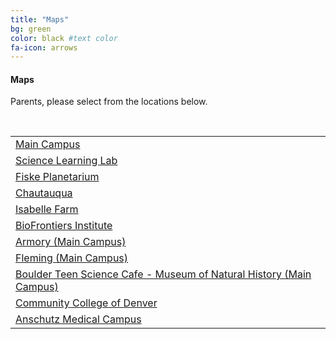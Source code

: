 ```yaml
---
title: "Maps"
bg: green 
color: black #text color
fa-icon: arrows
---
```


#### Maps
Parents, please select from the locations below.


&nbsp;


<table>
  <tr>
    <td><a href="#" id="show_31">Main Campus</a>
      <div id="extra_31" style="display: none;">
        <iframe src="http://docs.google.com/gview?url=https://www.google.com/maps/dir//40.0061794,-105.2611061/@40.006065,-105.2640309,621m/data=!3m1!1e3!4m2!4m1!3e0&embedded=true"></iframe>
    </td>
  </tr>

  <tr>
    <td><a href="#" id="show_32">Science Learning Lab</a>
      <div id="extra_32" style="display: none;">
        <iframe src="http://docs.google.com/gview?url=https://www.google.com/maps/dir//Science+Learning+Laboratory,+Boulder,+CO/@40.0129232,-105.319827,12z/data=!3m1!4b1!4m8!4m7!1m0!1m5!1m1!1s0x876bedc48eb999e9:0x43e6fdd31592e6e1!2m2!1d-105.2497863!2d40.0128128&embedded=true"></iframe>
    </td>
  </tr>

  <tr>
    <td><a href="#" id="show_33">Fiske Planetarium</a>
      <div id="extra_33" style="display: none;">
        <iframe src="http://docs.google.com/gview?url=https://www.google.com/maps/dir//Fiske+Planetarium,+Regent+Drive,+Boulder,+CO/@40.0036956,-105.3334788,12z/data=!3m1!4b1!4m8!4m7!1m0!1m5!1m1!1s0x876bec3541f6343b:0xd3360f97efe8aa60!2m2!1d-105.2634381!2d40.0035852&embedded=true"></iframe>
    </td>
  </tr>
  
   <tr>
    <td><a href="#" id="show_34">Chautauqua</a>
      <div id="extra_34" style="display: none;">
        <iframe src="http://docs.google.com/gview?url=https://www.google.com/maps/dir//39.9987684,-105.2795729/@39.9985525,-105.2819615,601m/data=!3m1!1e3!4m2!4m1!3e0&embedded=true"></iframe>
    </td>
  </tr>
  
   <tr>
    <td><a href="#" id="show_35">Isabelle Farm</a>
      <div id="extra_35" style="display: none;">
        <iframe src="http://docs.google.com/gview?url=https://www.google.com/maps/dir//Thomas+Open+Space,+Baseline+Road,+Lafayette,+CO/@39.9997704,-105.1139194,16z/data=!4m8!4m7!1m0!1m5!1m1!1s0x876bf489690f06e7:0x435e34e87f61d550!2m2!1d-105.1095395!2d39.9997915&embedded=true"></iframe>
    </td>
  </tr>
  
   <tr>
    <td><a href="#" id="show_36">BioFrontiers Institute</a>
      <div id="extra_36" style="display: none;">
        <iframe src="http://docs.google.com/gview?url=https://www.google.com/maps/dir//40.0091468,-105.2499684/@40.0082875,-105.2534471,16z/data=!4m2!4m1!3e0&embedded=true"></iframe>
    </td>
  </tr>
  
   <tr>
    <td><a href="#" id="show_37">Armory (Main Campus)</a>
      <div id="extra_37" style="display: none;">
        <iframe src="http://docs.google.com/gview?url=https://www.google.com/maps/dir//Armory+Bldg,+1511+University+Ave,+Boulder,+CO+80309/@40.0109663,-105.3439296,12z/data=!3m1!4b1!4m8!4m7!1m0!1m5!1m1!1s0x876bec31c368a30d:0x202ade35cb4005de!2m2!1d-105.2738893!2d40.0109874&embedded=true"></iframe>
    </td>
  </tr>
  
   <tr>
    <td><a href="#" id="show_38">Fleming (Main Campus)</a>
      <div id="extra_38" style="display: none;">
        <iframe src="http://docs.google.com/gview?url=https://www.google.com/maps/dir//Idea+Forge,+Boulder,+CO+80305/@40.002007,-105.2655817,17z/data=!4m13!1m4!3m3!1s0x876bedb575700325:0xa2ea7393cf7c4c6d!2sIdea+Forge,+Boulder,+CO+80305!3b1!4m7!1m0!1m5!1m1!1s0x876bedb575700325:0xa2ea7393cf7c4c6d!2m2!1d-105.263393!2d40.002007&embedded=true"></iframe>
    </td>
  </tr>
  
   <tr>
    <td><a href="#" id="show_39">Boulder Teen Science Cafe - Museum of Natural History (Main Campus)</a>
      <div id="extra_39" style="display: none;">
        <iframe src="http://docs.google.com/gview?url=https://www.google.com/maps/dir//University+of+Colorado+Museum+of+Natural+History,+1030+Broadway,+Boulder,+CO+80309,+United+States/@40.0140733,-105.279236,14z/data=!4m12!1m3!3m2!1s0x876bec36b02d37e1:0x376510f442d33248!2sUniversity+of+Colorado+Museum+of+Natural+History!4m7!1m0!1m5!1m1!1s0x876bec36b02d37e1:0x376510f442d33248!2m2!1d-105.2727543!2d40.0069184?hl=en&embedded=true"></iframe>
    </td>
  </tr>
  
   <tr>
    <td><a href="#" id="show_391">Community College of Denver</a>
      <div id="extra_391" style="display: none;">
        <iframe src="http://docs.google.com/gview?url=https://www.google.com/maps/dir//Community+College+of+Denver,+800+Curtis+Street,+Denver,+CO+80204/@39.7421449,-105.0061823,15z/data=!4m13!1m4!3m3!1s0x876c78cc20fc7753:0xef94a6e392ea3676!2sCommunity+College+of+Denver!3b1!4m7!1m0!1m5!1m1!1s0x876c78cc20fc7753:0xef94a6e392ea3676!2m2!1d-105.0051069!2d39.741341&embedded=true"></iframe>
    </td>
  </tr>
  
   <tr>
    <td><a href="#" id="show_392">Anschutz Medical Campus</a>
      <div id="extra_392" style="display: none;">
        <iframe src="http://docs.google.com/gview?url=https://www.google.com/maps/dir//CU+Anschutz+Medical+Campus,+13001+E+17th+Pl,+Aurora,+CO+80045/@39.7446045,-104.8437677,16z/data=!4m13!1m4!3m3!1s0x876c634d04985013:0xb540696e93466730!2sCU+Anschutz+Medical+Campus!3b1!4m7!1m0!1m5!1m1!1s0x876c634d04985013:0xb540696e93466730!2m2!1d-104.8377105!2d39.7451972&embedded=true"></iframe>
    </td>
  </tr>
</table>

<!--[Main Campus](https://www.google.com/maps/dir//40.0061794,-105.2611061/@40.006065,-105.2640309,621m/data=!3m1!1e3!4m2!4m1!3e0)-->

<!--&nbsp;-->

<!--[Science Learning Lab](https://www.google.com/maps/dir//Science+Learning+Laboratory,+Boulder,+CO/@40.0129232,-105.319827,12z/data=!3m1!4b1!4m8!4m7!1m0!1m5!1m1!1s0x876bedc48eb999e9:0x43e6fdd31592e6e1!2m2!1d-105.2497863!2d40.0128128)-->

<!--&nbsp;-->

<!--[Fiske Planetarium](https://www.google.com/maps/dir//Fiske+Planetarium,+Regent+Drive,+Boulder,+CO/@40.0036956,-105.3334788,12z/data=!3m1!4b1!4m8!4m7!1m0!1m5!1m1!1s0x876bec3541f6343b:0xd3360f97efe8aa60!2m2!1d-105.2634381!2d40.0035852)-->

<!--&nbsp;-->

<!--[Chautauqua](https://www.google.com/maps/dir//39.9987684,-105.2795729/@39.9985525,-105.2819615,601m/data=!3m1!1e3!4m2!4m1!3e0)-->

<!--&nbsp;-->

<!--[Isabelle Farm](https://www.google.com/maps/dir//Thomas+Open+Space,+Baseline+Road,+Lafayette,+CO/@39.9997704,-105.1139194,16z/data=!4m8!4m7!1m0!1m5!1m1!1s0x876bf489690f06e7:0x435e34e87f61d550!2m2!1d-105.1095395!2d39.9997915)-->

<!--&nbsp;-->

<!--[BioFrontiers Institute](https://www.google.com/maps/dir//40.0091468,-105.2499684/@40.0082875,-105.2534471,16z/data=!4m2!4m1!3e0)-->

<!--&nbsp;-->

<!--[Armory (Main Campus)](https://www.google.com/maps/dir//Armory+Bldg,+1511+University+Ave,+Boulder,+CO+80309/@40.0109663,-105.3439296,12z/data=!3m1!4b1!4m8!4m7!1m0!1m5!1m1!1s0x876bec31c368a30d:0x202ade35cb4005de!2m2!1d-105.2738893!2d40.0109874)-->

<!--&nbsp;-->

<!--[Fleming (Main Campus)](https://www.google.com/maps/dir//Idea+Forge,+Boulder,+CO+80305/@40.002007,-105.2655817,17z/data=!4m13!1m4!3m3!1s0x876bedb575700325:0xa2ea7393cf7c4c6d!2sIdea+Forge,+Boulder,+CO+80305!3b1!4m7!1m0!1m5!1m1!1s0x876bedb575700325:0xa2ea7393cf7c4c6d!2m2!1d-105.263393!2d40.002007)-->

<!--&nbsp;-->

<!--[Boulder Teen Science Cafe - Museum of Natural History (Main Campus)](https://www.google.com/maps/dir//University+of+Colorado+Museum+of+Natural+History,+1030+Broadway,+Boulder,+CO+80309,+United+States/@40.0140733,-105.279236,14z/data=!4m12!1m3!3m2!1s0x876bec36b02d37e1:0x376510f442d33248!2sUniversity+of+Colorado+Museum+of+Natural+History!4m7!1m0!1m5!1m1!1s0x876bec36b02d37e1:0x376510f442d33248!2m2!1d-105.2727543!2d40.0069184?hl=en)-->

<!--&nbsp;-->

<!--[Community College of Denver](https://www.google.com/maps/dir//Community+College+of+Denver,+800+Curtis+Street,+Denver,+CO+80204/@39.7421449,-105.0061823,15z/data=!4m13!1m4!3m3!1s0x876c78cc20fc7753:0xef94a6e392ea3676!2sCommunity+College+of+Denver!3b1!4m7!1m0!1m5!1m1!1s0x876c78cc20fc7753:0xef94a6e392ea3676!2m2!1d-105.0051069!2d39.741341)-->

<!--&nbsp;-->

<!--[Anschutz Medical Campus](https://www.google.com/maps/dir//CU+Anschutz+Medical+Campus,+13001+E+17th+Pl,+Aurora,+CO+80045/@39.7446045,-104.8437677,16z/data=!4m13!1m4!3m3!1s0x876c634d04985013:0xb540696e93466730!2sCU+Anschutz+Medical+Campus!3b1!4m7!1m0!1m5!1m1!1s0x876c634d04985013:0xb540696e93466730!2m2!1d-104.8377105!2d39.7451972)-->
